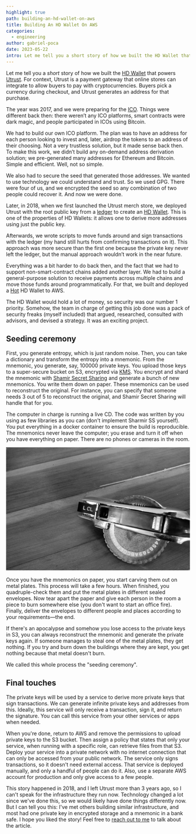 ```yaml
---
highlight: true
path: building-an-hd-wallet-on-aws
title: Building An HD Wallet On AWS
categories:
  - engineering
author: gabriel-poca
date: 2023-05-22
intro: Let me tell you a short story of how we built the HD Wallet that powers Utrust.
---
```


Let me tell you a _short_ story of how we built the [HD Wallet][hdwallet] that powers [Utrust]. For context, Utrust is a payment gateway that online stores can integrate to allow buyers to pay with cryptocurrencies. Buyers pick a currency during checkout, and Utrust generates an address for that purchase.

The year was 2017, and we were preparing for the [ICO]. Things were different back then: there weren’t any ICO platforms, smart contracts were dark magic, and people participated in ICOs using Bitcoin.

We had to build our own ICO platform. The plan was to have an address for each person looking to invest and, later, airdrop the tokens to an address of their choosing. Not a very trustless solution, but it made sense back then. To make this work, we didn’t build any on-demand address derivation solution; we pre-generated many addresses for Ethereum and Bitcoin. Simple and efficient. Well, not so simple.

We also had to secure the seed that generated those addresses. We wanted to use technology we could understand and trust. So we used GPG. There were four of us, and we encrypted the seed so any combination of two people could recover it. And now we were done.

Later, in 2018, when we first launched the Utrust merch store, we deployed Utrust with the root public key from a [ledger] to create an [HD Wallet][hdwallet]. This is one of the properties of HD Wallets: it allows one to derive more addresses using just the public key.

Afterwards, we wrote scripts to move funds around and sign transactions with the ledger (my hand still hurts from confirming transactions on it). This approach was more secure than the first one because the private key never left the ledger, but the manual approach wouldn’t work in the near future.

Everything was a bit harder to do back then, and the fact that we had to support non-smart-contract chains added another layer. We had to build a general-purpose solution to receive payments across multiple chains and move those funds around programmatically. For that, we built and deployed a [Hot](https://www.investopedia.com/terms/h/hot-wallet.asp) HD Wallet to AWS.

The HD Wallet would hold a lot of money, so security was our number 1 priority. Somehow, the team in charge of getting this job done was a pack of security freaks (myself included) that argued, researched, consulted with advisors, and devised a strategy. It was an exciting project.

## Seeding ceremony

First, you generate entropy, which is just random noise. Then, you can take a dictionary and transform the entropy into a mnemonic. From the mnemonic, you generate, say, 100000 private keys. You upload those keys to a super-secure bucket on S3, encrypted via [KMS](https://aws.amazon.com/kms/). You encrypt and shard the mnemonic with [Shamir Secret Sharing][sss] and generate a bunch of new mnemonics. You write them down on paper. These mnemonics can be used to reconstruct the original. For instance, you can specify that someone needs 3 out of 5 to reconstruct the original, and Shamir Secret Sharing will handle that for you.

The computer in charge is running a live CD. The code was written by you using as few libraries as you can (don't implement Sharmir SS yourself). You put everything in a docker container to ensure the build is reproducible. The mnemonics never leave the computer; you erase and turn it off when you have everything on paper. There are no phones or cameras in the room.

![Photo of the label maker](./labelmaker.jpeg)

Once you have the mnemonics on paper, you start carving them out on metal plates. This process will take a few hours. When finished, you quadruple-check them and put the metal plates in different sealed envelopes. Now tear apart the paper and give each person in the room a piece to burn somewhere else (you don't want to start an office fire). Finally, deliver the envelopes to different people and places according to your requirements—the end.

If there's an apocalypse and somehow you lose access to the private keys in S3, you can always reconstruct the mnemonic and generate the private keys again. If someone manages to steal one of the metal plates, they get nothing. If you try and burn down the buildings where they are kept, you get nothing because that metal doesn't burn.

We called this whole process the "seeding ceremony".

## Final touches

The private keys will be used by a service to derive more private keys that sign transactions. We can generate infinite private keys and addresses from this. Ideally, this service will only receive a transaction, sign it, and return the signature. You can call this service from your other services or apps when needed.

When you're done, return to AWS and remove the permissions to upload private keys to the S3 bucket. Then assign a policy that states that only your service, when running with a specific role, can retrieve files from that S3. Deploy your service into a private network with no internet connection that can only be accessed from your public network. The service only signs transactions, so it doesn't need external access. That service is deployed manually, and only a handful of people can do it. Also, use a separate AWS account for production and only give access to a few people.

This story happened in 2018, and I left Utrust more than 3 years ago, so I can't speak for the infrastructure they run now. Technology changed a lot since we've done this, so we would likely have done things differently now. But I can tell you this: I've met others building similar infrastructure, and most had one private key in encrypted storage and a mnemonic in a bank safe. I hope you liked the story! Feel free to [reach out to me](https://gabrielpoca.com) to talk about the article.

[ledger]: https://www.ledger.com/
[hdwallet]: https://www.investopedia.com/terms/h/hd-wallet-hierarchical-deterministic-wallet.asp
[Utrust]: https://utrust.com/
[ICO]: https://medium.com/@UTRUST/utrust-ico-guide-1847fbfc40d7
[sss]: https://en.wikipedia.org/wiki/Shamir%27s_Secret_Sharing
[other-post]: https://subvisual.com/blog/posts/building-utrust-how-to-scale-a-team-and-product/
